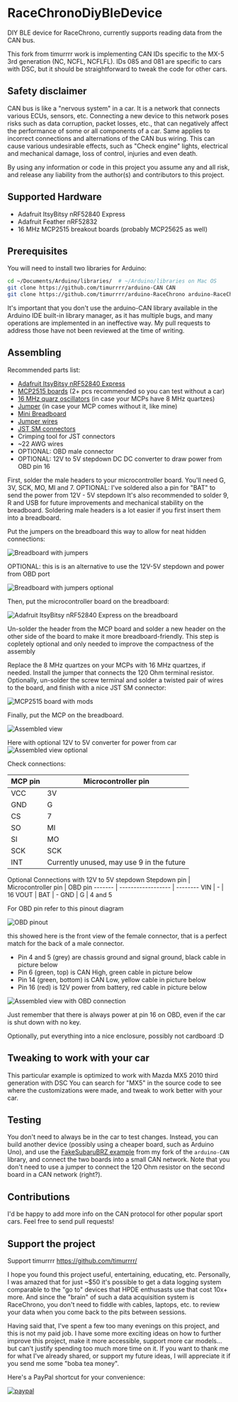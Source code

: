 # RaceChronoDiyBleDevice
DIY BLE device for RaceChrono, currently supports reading data from the CAN bus.

This fork from timurrrr work is implementing CAN IDs specific to the MX-5 3rd generation (NC, NCFL, NCFLFL).
IDs 085 and 081 are specific to cars with DSC, but it should be straightforward to
tweak the code for other cars.

## Safety disclaimer

CAN bus is like a "nervous system" in a car. It is a network that connects
various ECUs, sensors, etc. Connecting a new device to this network poses risks
such as data corruption, packet losses, etc., that can negatively affect the
performance of some or all components of a car. Same applies to incorrect
connections and alternations of the CAN bus wiring. This can cause various
undesirable effects, such as "Check engine" lights, electrical and mechanical
damage, loss of control, injuries and even death.

By using any information or code in this project you assume any and all risk,
and release any liability from the author(s) and contributors to this project.

## Supported Hardware

* Adafruit ItsyBitsy nRF52840 Express
* Adafruit Feather nRF52832
* 16 MHz MCP2515 breakout boards (probably MCP25625 as well)

## Prerequisites

You will need to install two libraries for Arduino:
```sh
cd ~/Documents/Arduino/libraries/  # ~/Arduino/libraries on Mac OS
git clone https://github.com/timurrrr/arduino-CAN CAN
git clone https://github.com/timurrrr/arduino-RaceChrono arduino-RaceChrono
```

It's important that you don't use the arduino-CAN library available in the
Arduino IDE built-in library manager, as it has multiple bugs, and many
operations are implemented in an ineffective way. My pull requests to address
those have not been reviewed at the time of writing.

## Assembling

Recommended parts list:

* [Adafruit ItsyBitsy nRF52840 Express](https://www.adafruit.com/product/4481)
* [MCP2515 boards](https://www.amazon.com/gp/product/B07J9KZ4L4/) (2+ pcs recommended so you can test without a car)
* [16 MHz quarz oscillators](https://www.amazon.com/gp/product/B00NQ82OM0/) (in case your MCPs have 8 MHz quartzes)
* [Jumper](https://www.sparkfun.com/products/9044) (in case your MCP comes without it, like mine)
* [Mini Breadboard](https://www.sparkfun.com/products/12047)
* [Jumper wires](https://www.sparkfun.com/products/124)
* [JST SM connectors](https://www.amazon.com/gp/product/B07QG2TN1X/)
* Crimping tool for JST connectors
* ~22 AWG wires
* OPTIONAL: OBD male connector
* OPTIONAL: 12V to 5V stepdown DC DC converter to draw power from OBD pin 16

First, solder the male headers to your microcontroller board.
You'll need G, 3V, SCK, MO, MI and 7.
OPTIONAL: I've soldered also a pin for "BAT" to send the power from 12V - 5V stepdown
It's also recommended to solder 9, R and USB for future improvements and
mechanical stability on the breadboard.
Soldering male headers is a lot easier if you first insert them into a
breadboard.

Put the jumpers on the breadboard this way to allow for neat hidden
connections:

![Breadboard with jumpers](images/board_with_jumpers.jpg)

OPTIONAL: this is is an alternative to use the 12V-5V stepdown and power from OBD port

![Breadboard with jumpers optional](images/board_esposed_jumpers.jpg)

Then, put the microcontroller board on the breadboard:

![Adafruit ItsyBitsy nRF52840 Express on the breadboard](images/nRF_on_board.jpg)

Un-solder the header from the MCP board and solder a new header on the other
side of the board to make it more breadboard-friendly.
This step is copletely optional and only needed to improve the compactness of the assembly

Replace the 8 MHz quartzes on your MCPs with 16 MHz quartzes, if needed.
Install the jumper that connects the 120 Ohm terminal resistor.
Optionally, un-solder the screw terminal and solder a twisted pair of wires to
the board, and finish with a nice JST SM connector:

![MCP2515 board with mods](images/mcp_mods_closeup.jpg)

Finally, put the MCP on the breadboard.

![Assembled view](images/overall.jpg)

Here with optional 12V to 5V converter for power from car
![Assembled view optional](images/assembled_board.jpg)

Check connections:

MCP pin | Microcontroller pin
------- | ------------------
VCC | 3V
GND | G
CS | 7
SO | MI
SI | MO
SCK | SCK
INT | Currently unused, may use 9 in the future

Optional Connections with 12V to 5V stepdown
Stepdown pin | Microcontroller pin | OBD pin
------- | ------------------ | --------
VIN | - | 16
VOUT | BAT | -
GND | G | 4 and 5 

For OBD pin refer to this pinout diagram

![OBD pinout](https://upload.wikimedia.org/wikipedia/commons/c/c7/OBD_connector_shape.svg)

this showed here is the front view of the female connector, that is a perfect
match for the back of a male connector.
* Pin 4 and 5 (grey) are chassis ground and signal ground, black cable in picture below
* Pin 6 (green, top) is CAN High, green cable in picture below
* Pin 14 (green, bottom) is CAN Low, yellow cable in picture below
* Pin 16 (red) is 12V power from battery, red cable in picture below

![Assembled view with OBD connection](images/board_obd_box.jpg)

Just remember that there is always power at pin 16 on OBD, even if the
car is shut down with no key.

Optionally, put everything into a nice enclosure, possibly not cardboard :D


## Tweaking to work with your car

This particular example is optimized to work with Mazda MX5 2010 third generation
with DSC
You can search for "MX5" in the source code to see where
the customizations were made, and tweak to work better with your car.

## Testing

You don't need to always be in the car to test changes.
Instead, you can build another device (possibly using a cheaper board, such as
Arduino Uno), and use the
[FakeSubaruBRZ example](https://github.com/timurrrr/arduino-CAN/tree/master/examples/FakeSubaruBRZ)
from my fork of the `arduino-CAN` library, and connect the two boards into a
small CAN network. Note that you don't need to use a jumper to connect the
120 Ohm resistor on the second board in a CAN network (right?).

## Contributions

I'd be happy to add more info on the CAN protocol for other popular sport cars.
Feel free to send pull requests!

## Support the project

Support timurrrr https://github.com/timurrrr/

I hope you found this project useful, entertaining, educating, etc.
Personally, I was amazed that for just ~$50 it's possible to get a data logging
system comparable to the "go to" devices that HPDE enthusasts use that cost 10x+
more. And since the "brain" of such a data acquisition system is RaceChrono, you
don't need to fiddle with cables, laptops, etc. to review your data when you
come back to the pits between sessions.

Having said that, I've spent a few too many evenings on this project, and this
is not my paid job. I have some more exciting ideas on how to further improve
this project, make it more accessible, support more car models... but can't
justify spending too much more time on it. If you want to thank me for what I've
already shared, or support my future ideas, I will appreciate it if you send me
some "boba tea money".

Here's a PayPal shortcut for your convenience:

[![paypal](https://www.paypalobjects.com/en_US/i/btn/btn_donateCC_LG.gif)](https://www.paypal.com/donate?business=ZKULAWZFJKCES&item_name=Donation+to+support+the+RaceChronoDiyBleDevice+project&currency_code=USD)
